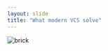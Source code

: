 ```yaml
---
layout: slide
title: "What modern VCS solve"
---
```

![brick](https://www.slingshotsally.com/wp-content/uploads/2013/06/brick-600x525.png)
